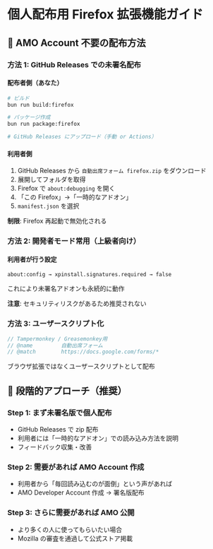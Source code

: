 # 個人配布用 Firefox 拡張機能ガイド

## 🚀 AMO Account 不要の配布方法

### 方法 1: GitHub Releases での未署名配布

#### 配布者側（あなた）

```bash
# ビルド
bun run build:firefox

# パッケージ作成
bun run package:firefox

# GitHub Releases にアップロード（手動 or Actions）
```

#### 利用者側

1. GitHub Releases から `自動出席フォーム firefox.zip` をダウンロード
2. 展開してフォルダを取得
3. Firefox で `about:debugging` を開く
4. 「この Firefox」→「一時的なアドオン」
5. `manifest.json` を選択

**制限**: Firefox 再起動で無効化される

### 方法 2: 開発者モード常用（上級者向け）

#### 利用者が行う設定

```
about:config → xpinstall.signatures.required → false
```

これにより未署名アドオンも永続的に動作

**注意**: セキュリティリスクがあるため推奨されない

### 方法 3: ユーザースクリプト化

```javascript
// Tampermonkey / Greasemonkey用
// @name         自動出席フォーム
// @match        https://docs.google.com/forms/*
```

ブラウザ拡張ではなくユーザースクリプトとして配布

## 🔄 段階的アプローチ（推奨）

### Step 1: まず未署名版で個人配布

-   GitHub Releases で zip 配布
-   利用者には「一時的なアドオン」での読み込み方法を説明
-   フィードバック収集・改善

### Step 2: 需要があれば AMO Account 作成

-   利用者から「毎回読み込むのが面倒」という声があれば
-   AMO Developer Account 作成 → 署名版配布

### Step 3: さらに需要があれば AMO 公開

-   より多くの人に使ってもらいたい場合
-   Mozilla の審査を通過して公式ストア掲載
